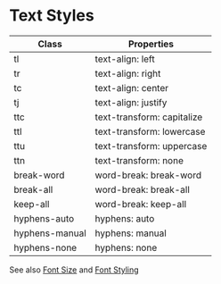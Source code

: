 # Text Styles

| Class | Properties |
| ----- | ---------- |
| tl | text-align: left |
| tr | text-align: right |
| tc | text-align: center |
| tj | text-align: justify |
| ttc | text-transform: capitalize |
| ttl | text-transform: lowercase |
| ttu | text-transform: uppercase |
| ttn | text-transform: none |
| break-word | word-break: break-word |
| break-all | word-break: break-all |
| keep-all | word-break: keep-all |
| hyphens-auto | hyphens: auto |
| hyphens-manual | hyphens: manual |
| hyphens-none | hyphens: none |

See also [Font Size](./font-size.md) and [Font Styling](./font-styling.md)
